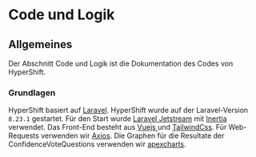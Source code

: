 # Code und Logik

## Allgemeines

Der Abschnitt Code und Logik ist die Dokumentation des Codes von HyperShift. 

### Grundlagen

HyperShift basiert auf [Laravel](https://laravel.com/docs/8.x). HyperShift wurde auf der Laravel-Version `8.23.1` gestartet. Für den Start wurde [Laravel Jetstream](https://jetstream.laravel.com/2.x/introduction.html) mit [Inertia](https://jetstream.laravel.com/2.x/stacks/inertia.html) verwendet. Das Front-End besteht aus [Vuejs ](https://vuejs.org/)und [TailwindCss](https://tailwindcss.com/docs). Für Web-Requests verwenden wir [Axios](https://www.npmjs.com/package/axios). Die Graphen für die Resultate der ConfidenceVoteQuestions verwenden wir [apexcharts](https://apexcharts.com/docs/installation/).





<!--stackedit_data:
eyJoaXN0b3J5IjpbNTA5NjM1NTIyXX0=
-->